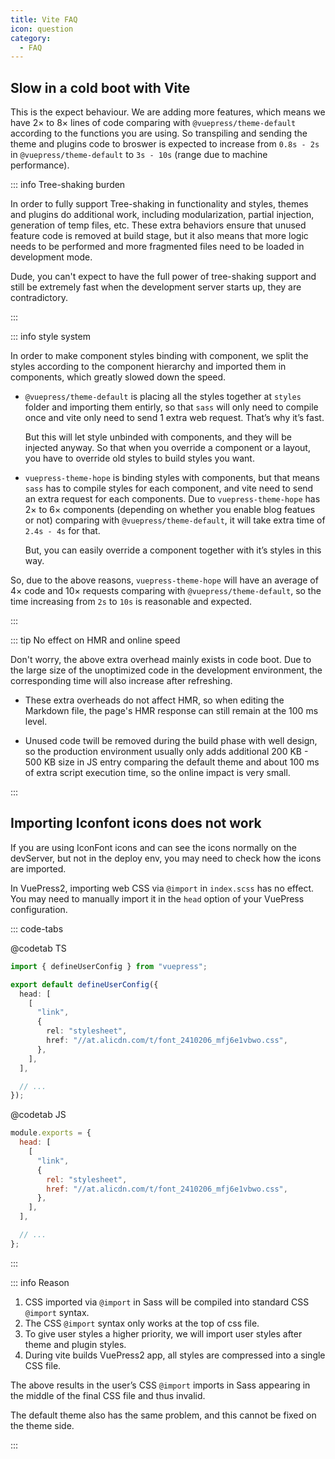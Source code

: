 ```yaml
---
title: Vite FAQ
icon: question
category:
  - FAQ
---
```


## Slow in a cold boot with Vite

This is the expect behaviour. We are adding more features, which means we have 2× to 8× lines of code comparing with `@vuepress/theme-default` according to the functions you are using. So transpiling and sending the theme and plugins code to broswer is expected to increase from `0.8s - 2s` in `@vuepress/theme-default` to `3s - 10s` (range due to machine performance).

::: info Tree-shaking burden

In order to fully support Tree-shaking in functionality and styles, themes and plugins do additional work, including modularization, partial injection, generation of temp files, etc. These extra behaviors ensure that unused feature code is removed at build stage, but it also means that more logic needs to be performed and more fragmented files need to be loaded in development mode.

Dude, you can't expect to have the full power of tree-shaking support and still be extremely fast when the development server starts up, they are contradictory.

:::

::: info style system

In order to make component styles binding with component, we split the styles according to the component hierarchy and imported them in components, which greatly slowed down the speed.

- `@vuepress/theme-default` is placing all the styles together at `styles` folder and importing them entirly, so that `sass` will only need to compile once and vite only need to send 1 extra web request. That’s why it’s fast.

  But this will let style unbinded with components, and they will be injected anyway. So that when you override a component or a layout, you have to override old styles to build styles you want.

- `vuepress-theme-hope` is binding styles with components, but that means `sass` has to compile styles for each component, and vite need to send an extra request for each components. Due to `vuepress-theme-hope` has 2× to 6× components (depending on whether you enable blog featues or not) comparing with `@vuepress/theme-default`, it will take extra time of `2.4s - 4s` for that.

  But, you can easily override a component together with it’s styles in this way.

So, due to the above reasons, `vuepress-theme-hope` will have an average of 4× code and 10× requests comparing with `@vuepress/theme-default`, so the time increasing from `2s` to `10s` is reasonable and expected.

:::

::: tip No effect on HMR and online speed

Don't worry, the above extra overhead mainly exists in code boot. Due to the large size of the unoptimized code in the development environment, the corresponding time will also increase after refreshing.

- These extra overheads do not affect HMR, so when editing the Markdown file, the page's HMR response can still remain at the 100 ms level.

- Unused code twill be removed during the build phase with well design, so the production environment usually only adds additional 200 KB - 500 KB size in JS entry comparing the default theme and about 100 ms of extra script execution time, so the online impact is very small.

:::

## Importing Iconfont icons does not work

If you are using IconFont icons and can see the icons normally on the devServer, but not in the deploy env, you may need to check how the icons are imported.

In VuePress2, importing web CSS via `@import` in `index.scss` has no effect. You may need to manually import it in the `head` option of your VuePress configuration.

<!-- ```js 5-13}
import { defineUserConfig } from "vuepress";

export default defineUserConfig({
  head: [
    [
      "link",
      {
        rel: "preload",
        as: "style",
        onload: 'this.onload=null;this.rel="stylesheet"',
        href: "//at.alicdn.com/t/font_2410206_mfj6e1vbwo.css",
      },
    ],
  ],

  // ...
});
``` -->

::: code-tabs

@codetab TS

```ts {5-11}
import { defineUserConfig } from "vuepress";

export default defineUserConfig({
  head: [
    [
      "link",
      {
        rel: "stylesheet",
        href: "//at.alicdn.com/t/font_2410206_mfj6e1vbwo.css",
      },
    ],
  ],

  // ...
});
```

@codetab JS

```js {3-9}
module.exports = {
  head: [
    [
      "link",
      {
        rel: "stylesheet",
        href: "//at.alicdn.com/t/font_2410206_mfj6e1vbwo.css",
      },
    ],
  ],

  // ...
};
```

:::

::: info Reason

1. CSS imported via `@import` in Sass will be compiled into standard CSS `@import` syntax.
1. The CSS `@import` syntax only works at the top of css file.
1. To give user styles a higher priority, we will import user styles after theme and plugin styles.
1. During vite builds VuePress2 app, all styles are compressed into a single CSS file.

The above results in the user’s CSS `@import` imports in Sass appearing in the middle of the final CSS file and thus invalid.

The default theme also has the same problem, and this cannot be fixed on the theme side.

:::
